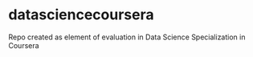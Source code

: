 # datasciencecoursera
Repo created as element of evaluation in Data Science Specialization in Coursera
